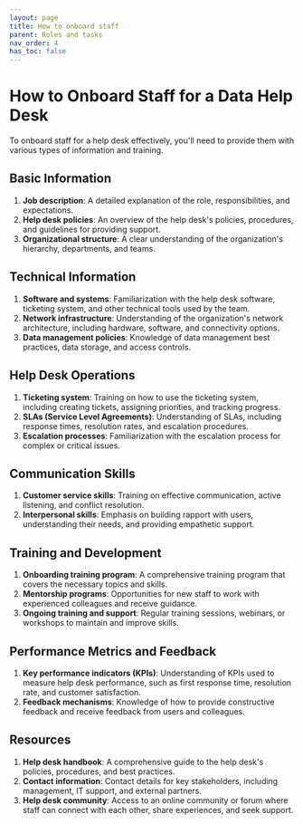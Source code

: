 ```yaml
---
layout: page
title: How to onboard staff
parent: Roles and tasks
nav_order: 4
has_toc: false
---
```


# How to Onboard Staff for a Data Help Desk

To onboard staff for a help desk effectively, you'll need to provide them with
various types of information and training.

## Basic Information

1. **Job description**: A detailed explanation of the role, responsibilities,
   and expectations.
2. **Help desk policies**: An overview of the help desk's policies, procedures,
   and guidelines for providing support.
3. **Organizational structure**: A clear understanding of the organization's
   hierarchy, departments, and teams.

## Technical Information

1. **Software and systems**: Familiarization with the help desk software,
   ticketing system, and other technical tools used by the team.
2. **Network infrastructure**: Understanding of the organization's network
   architecture, including hardware, software, and connectivity options.
3. **Data management policies**: Knowledge of data management best practices,
   data storage, and access controls.

## Help Desk Operations

1. **Ticketing system**: Training on how to use the ticketing system, including
   creating tickets, assigning priorities, and tracking progress.
2. **SLAs (Service Level Agreements)**: Understanding of SLAs, including
   response times, resolution rates, and escalation procedures.
3. **Escalation processes**: Familiarization with the escalation process for
   complex or critical issues.

## Communication Skills

1. **Customer service skills**: Training on effective communication, active
   listening, and conflict resolution.
1. **Interpersonal skills**: Emphasis on building rapport with users,
   understanding their needs, and providing empathetic support.

## Training and Development

1. **Onboarding training program**: A comprehensive training program that covers
   the necessary topics and skills.
2. **Mentorship programs**: Opportunities for new staff to work with experienced
   colleagues and receive guidance.
3. **Ongoing training and support**: Regular training sessions, webinars, or
   workshops to maintain and improve skills.

## Performance Metrics and Feedback

1. **Key performance indicators (KPIs)**: Understanding of KPIs used to measure
   help desk performance, such as first response time, resolution rate, and
   customer satisfaction.
2. **Feedback mechanisms**: Knowledge of how to provide constructive feedback
   and receive feedback from users and colleagues.

## Resources

1. **Help desk handbook**: A comprehensive guide to the help desk's policies,
   procedures, and best practices.
2. **Contact information**: Contact details for key stakeholders, including
   management, IT support, and external partners.
3. **Help desk community**: Access to an online community or forum where staff
   can connect with each other, share experiences, and seek support.
